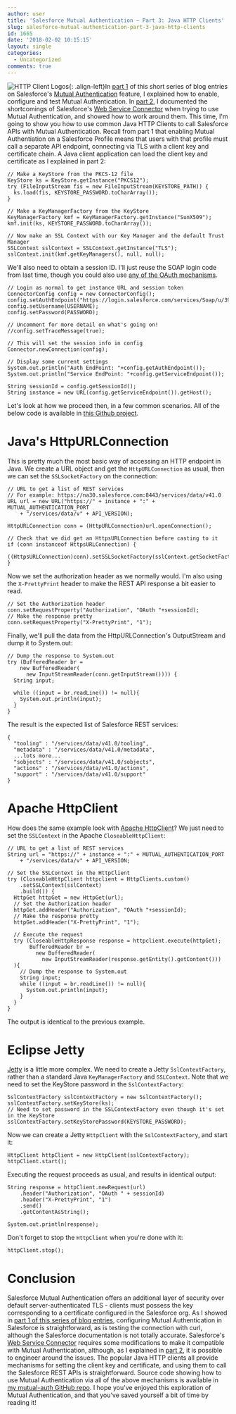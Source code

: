 ```yaml
---
author: user
title: 'Salesforce Mutual Authentication – Part 3: Java HTTP Clients'
slug: salesforce-mutual-authentication-part-3-java-http-clients
id: 1665
date: '2018-02-02 10:15:15'
layout: single
categories:
  - Uncategorized
comments: true
---
```


![HTTP Client Logos](https://blog.superpat.com/wp-content/uploads/2018/02/http-client-logos-150x92.png){: .align-left}In [part 1](https://blog.superpat.com/2018/01/25/salesforce-mutual-authentication-part-1-the-basics/) of this short series of blog entries on Salesforce's [Mutual Authentication](https://help.salesforce.com/articleView?id=000240864&type=1) feature, I explained how to enable, configure and test Mutual Authentication. In [part 2](https://blog.superpat.com/2018/01/29/salesforce-mutual-authentication-part-2-web-service-connector-wsc/), I documented the shortcomings of Salesforce's [Web Service Connector](https://github.com/forcedotcom/wsc) when trying to use Mutual Authentication, and showed how to work around them. This time, I'm going to show you how to use common Java HTTP Clients to call Salesforce APIs with Mutual Authentication. Recall from part 1 that enabling Mutual Authentiation on a Salesforce Profile means that users with that profile must call a separate API endpoint, connecting via TLS with a client key and certificate chain. A Java client application can load the client key and certificate as I explained in part 2:

```
// Make a KeyStore from the PKCS-12 file
KeyStore ks = KeyStore.getInstance("PKCS12");
try (FileInputStream fis = new FileInputStream(KEYSTORE_PATH)) {
  ks.load(fis, KEYSTORE_PASSWORD.toCharArray());
}

// Make a KeyManagerFactory from the KeyStore
KeyManagerFactory kmf = KeyManagerFactory.getInstance("SunX509");
kmf.init(ks, KEYSTORE_PASSWORD.toCharArray());

// Now make an SSL Context with our Key Manager and the default Trust Manager
SSLContext sslContext = SSLContext.getInstance("TLS");
sslContext.init(kmf.getKeyManagers(), null, null);
```

We'll also need to obtain a session ID. I'll just reuse the SOAP login code from last time, though you could also use [any of the OAuth mechanisms](https://help.salesforce.com/articleView?id=remoteaccess_authenticate_overview.htm).

```
// Login as normal to get instance URL and session token
ConnectorConfig config = new ConnectorConfig();
config.setAuthEndpoint("https://login.salesforce.com/services/Soap/u/39.0");
config.setUsername(USERNAME);
config.setPassword(PASSWORD);

// Uncomment for more detail on what's going on!
//config.setTraceMessage(true);

// This will set the session info in config
Connector.newConnection(config);

// Display some current settings
System.out.println("Auth EndPoint: "+config.getAuthEndpoint());
System.out.println("Service EndPoint: "+config.getServiceEndpoint());

String sessionId = config.getSessionId();
String instance = new URL(config.getServiceEndpoint()).getHost();
```

Let's look at how we proceed then, in a few common scenarios. All of the below code is available in [this Github project](https://github.com/metadaddy/mutual-auth).

# Java's HttpURLConnection

This is pretty much the most basic way of accessing an HTTP endpoint in Java. We create a URL object and get the `HttpURLConnection` as usual, then we can set the `SSLSocketFactory` on the connection:

```
// URL to get a list of REST services
// For example: https://na30.salesforce.com:8443/services/data/v41.0
URL url = new URL("https://" + instance + ":" + MUTUAL_AUTHENTICATION_PORT
    + "/services/data/v" + API_VERSION);

HttpURLConnection conn = (HttpURLConnection)url.openConnection();

// Check that we did get an HttpsURLConnection before casting to it
if (conn instanceof HttpsURLConnection) {
  ((HttpsURLConnection)conn).setSSLSocketFactory(sslContext.getSocketFactory());
}
```

Now we set the authorization header as we normally would. I'm also using the `X-PrettyPrint` header to make the REST API response a bit easier to read.

```
// Set the Authorization header
conn.setRequestProperty("Authorization", "OAuth "+sessionId);
// Make the response pretty
conn.setRequestProperty("X-PrettyPrint", "1");
```

Finally, we'll pull the data from the HttpURLConnection's OutputStream and dump it to System.out:

```
// Dump the response to System.out
try (BufferedReader br =
    new BufferedReader(
      new InputStreamReader(conn.getInputStream()))) {
  String input;

  while ((input = br.readLine()) != null){
    System.out.println(input);
  }
}
```

The result is the expected list of Salesforce REST services:

```
{
  "tooling" : "/services/data/v41.0/tooling",
  "metadata" : "/services/data/v41.0/metadata",
  ...lots more...
  "sobjects" : "/services/data/v41.0/sobjects",
  "actions" : "/services/data/v41.0/actions",
  "support" : "/services/data/v41.0/support"
}
```

# Apache HttpClient

How does the same example look with [Apache HttpClient](https://hc.apache.org/httpcomponents-client-ga/)? We just need to set the `SSLContext` in the Apache `CloseableHttpClient`:

```
// URL to get a list of REST services
String url = "https://" + instance + ":" + MUTUAL_AUTHENTICATION_PORT
    + "/services/data/v" + API_VERSION;

// Set the SSLContext in the HttpClient
try (CloseableHttpClient httpclient = HttpClients.custom()
    .setSSLContext(sslContext)
    .build()) {
  HttpGet httpGet = new HttpGet(url);
  // Set the Authorization header
  httpGet.addHeader("Authorization", "OAuth "+sessionId);
  // Make the response pretty
  httpGet.addHeader("X-PrettyPrint", "1");

  // Execute the request
  try (CloseableHttpResponse response = httpclient.execute(httpGet);
       BufferedReader br =
         new BufferedReader(
           new InputStreamReader(response.getEntity().getContent()))
  ){
    // Dump the response to System.out
    String input;
    while ((input = br.readLine()) != null){
      System.out.println(input);
    }
  }
}
```

The output is identical to the previous example.

# Eclipse Jetty

[Jetty](https://www.eclipse.org/jetty/) is a little more complex. We need to create a Jetty `SslContextFactory`, rather than a standard Java `KeyManagerFactory` and `SSLContext`. Note that we need to set the KeyStore password in the `SslContextFactory`:

```
SslContextFactory sslContextFactory = new SslContextFactory();
sslContextFactory.setKeyStore(ks);
// Need to set password in the SSLContextFactory even though it's set in the KeyStore
sslContextFactory.setKeyStorePassword(KEYSTORE_PASSWORD);
```

Now we can create a Jetty `HttpClient` with the `SslContextFactory`, and start it:

```
HttpClient httpClient = new HttpClient(sslContextFactory);
httpClient.start();
```

Executing the request proceeds as usual, and results in identical output:

```
String response = httpClient.newRequest(url)
    .header("Authorization", "OAuth " + sessionId)
    .header("X-PrettyPrint", "1")
    .send()
    .getContentAsString();

System.out.println(response);
```

Don't forget to stop the `HttpClient` when you're done with it:

```
httpClient.stop();
```

# Conclusion

Salesforce Mutual Authentication offers an additional layer of security over default server-authenticated TLS - clients must possess the key corresponding to a certificate configured in the Salesforce org. As I showed in [part 1 of this series of blog entries](https://blog.superpat.com/2018/01/25/salesforce-mutual-authentication-part-1-the-basics/), configuring Mutual Authentication in Salesforce is straightforward, as is testing the connection with curl, although the Salesforce documentation is not totally accurate. Salesforce's [Web Service Connector](https://github.com/forcedotcom/wsc) requires some modifications to make it compatible with Mutual Authentication, although, as I explained in [part 2](https://blog.superpat.com/2018/01/29/salesforce-mutual-authentication-part-2-web-service-connector-wsc/), it is possible to engineer around the issues. The popular Java HTTP clients all provide mechanisms for setting the client key and certificate, and using them to call the Salesforce REST APIs is straightforward. Source code showing how to use Mutual Authentication via all of the above mechanisms is available in [my mutual-auth GitHub repo](https://github.com/metadaddy/mutual-auth). I hope you've enjoyed this exploration of Mutual Authentication, and that you've saved yourself a bit of time by reading it!